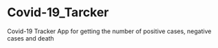 # Covid-19_Tarcker
 Covid-19 Tracker App for getting the  number of positive cases, negative cases and death 
